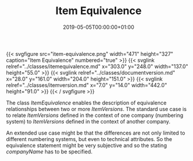 ﻿---
title: Item Equivalence
toc: false
type: specs
date: "2019-05-05T00:00:00+01:00"
draft: false
menu:
  vec120:
    identifier: pdm-information/item-equivalence    
    parent: pdm-information
    weight: 1002003 

# Prev/next pager order (if `docs_section_pager` enabled in `params.toml`)
weight: 1002003
---
{{< svgfigure src="item-equivalence.png" width="471" height="327" caption="Item Equivalence" numbered="true" >}}
  {{< svglink relref="../classes/itemequivalence.md" x="303.0" y="248.0" width="137.0" height="55.0" >}}
  {{< svglink relref="../classes/documentversion.md" x="28.0" y="161.0" width="204.0" height="151.0" >}}
  {{< svglink relref="../classes/itemversion.md" x="7.0" y="14.0" width="442.0" height="91.0" >}}
{{< / svgfigure >}}
<html>   <head>     </head>   <body>     <p> The class <i>ItemEquivalence</i> enables the description of equivalence relationships between two or more <i>ItemVersions</i>. The standard use case is to relate <i>ItemVersions </i>defined in the context of one company (numbering system) to <i>ItemVersions </i>defined in the context of another company.     </p>      <p> An extended use case might be that the differences are not only limited to different numbering systems, but even to technical attributes. So the equivalence statement might be very subjective and so the stating <i>companyName</i> has to be specified.      </p>    </body> </html> 
